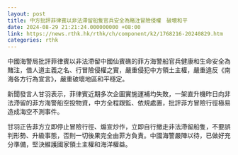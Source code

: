 ```yaml
---
layout: post
title: 中方批評菲律賓以非法滯留船隻官兵安全為賭注冒險侵權　破壞和平
date: 2024-08-29 21:21:24.000000000 +08:00
link: https://news.rthk.hk/rthk/ch/component/k2/1768216-20240829.htm
categories: rthk
---
```


中國海警局批評菲律賓以非法滯留中國仙賓礁的菲方海警船官兵健康和生命安全為賭注，借人道主義之名、行冒險侵權之實，嚴重侵犯中方領土主權，嚴重違反《南海各方行為宣言》，嚴重破壞地區和平穩定。

新聞發言人甘羽表示，菲律賓近期多次企圖實施運補均失敗，一架直升機昨日向非法滯留的菲方海警船空投物資，中方全程跟監、依規處置，批評菲方冒險行徑極易造成海空不測事件。

甘羽正告菲方立即停止冒險行徑、煽宣炒作，立即自行撤走非法滯留船隻，不要誤判形勢、升級事態，否則一切後果完全由菲方負責。中國海警嚴陣以待，已做好充分準備，堅決維護國家領土主權和海洋權益。
